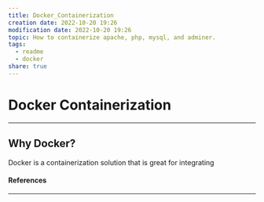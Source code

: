 ```yaml
---  
title: Docker_Containerization  
creation date: 2022-10-20 19:26  
modification date: 2022-10-20 19:26  
topic: How to containerize apache, php, mysql, and adminer.  
tags:  
  - readme  
  - docker  
share: true  
---  
```

  
  
# Docker Containerization  
---  
## Why Docker?  
  
Docker is a containerization solution that is great for integrating   
#### References  
---  
